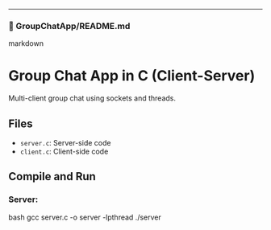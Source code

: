 ---

### 📁 GroupChatApp/README.md
markdown
# Group Chat App in C (Client-Server)

Multi-client group chat using sockets and threads.

## Files
- `server.c`: Server-side code
- `client.c`: Client-side code

## Compile and Run

### Server:
bash
gcc server.c -o server -lpthread
./server